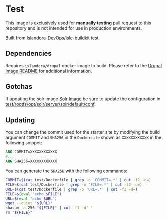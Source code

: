# Test

This image is exclusively used for **manually testing** pull request to this
repository and is not intended for use in production environments.

Built from [Islandora-DevOps/isle-buildkit test](https://github.com/Islandora-DevOps/isle-buildkit/tree/main/test)

## Dependencies

Requires `islandora/drupal` docker image to build. Please refer to the
[Drupal Image README](../drupal/README.md) for additional information.

## Gotchas

If updating the solr image [Solr Image](../solr/README.md) be sure to update the
configuration in
[test/rootfs/opt/solr/server/solr/default/conf](test/rootfs/opt/solr/server/solr/default/conf).

## Updating

You can change the commit used for the starter site by modifying the build
argument `COMMIT` and `SHA256` in the `Dockerfile` shown as `XXXXXXXXXXXX` in
the following snippet:

```Dockerfile
ARG COMMIT=XXXXXXXXXXXX
#...
ARG SHA256=XXXXXXXXXXXX
```

You can generate the `SHA256` with the following commands:

```bash
COMMIT=$(cat test/Dockerfile | grep -o 'COMMIT=.*' | cut -f2 -d=)
FILE=$(cat test/Dockerfile | grep -o 'FILE=.*' | cut -f2 -d=)
URL=$(cat test/Dockerfile | grep -o 'URL=.*' | cut -f2 -d=)
FILE=$(eval "echo $FILE")
URL=$(eval "echo $URL")
wget --quiet "${URL}"
shasum -a 256 "${FILE}" | cut -f1 -d' '
rm "${FILE}"
```
